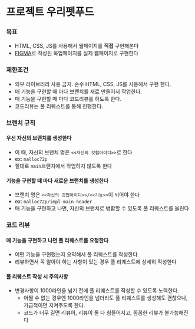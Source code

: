 # 프로젝트 우리펫푸드

### 목표

- HTML, CSS, JS를 사용해서 웹페이지를 **직접** 구현해본다
- [FIGMA](https://www.figma.com/file/V7Au7QEhV8Qs0O9JizekpN/WooriCamp-Mission-01?type=design&node-id=109%3A749&mode=design&t=eXwwTKP95ekqAxjJ-1)로 작성된 목업페이지를 실제 웹페이지로 구현한다

### 제한조건

- 외부 라이브러리 사용 금지. 순수 HTML, CSS, JS를 사용해서 구현 한다.
- 매 기능을 구현할 때 마다 브랜치를 새로 만들어서 작업한다.
- 매 기능을 구현할 때 마다 코드리뷰를 하도록 한다.  
- 코드리뷰는 풀 리퀘스트를 통해 진행한다.

### 브랜치 규칙

#### 우선 자신의 브랜치를 생성한다

- 이 때, 자신의 브랜치 명은 `<<자신의 깃헙아이디>>`로 한다
- ex: `malloc72p`
- 절대로 `main`브랜치에서 작업하지 않도록 한다

#### 기능을 구현할 때 마다 새로운 브랜치를 생성한다

- 브랜치 명은 `<<자신의 깃헙아이디>>/<<기능>>`이 되어야 한다
- ex: `malloc72p/impl-main-header`
- 매 기능을 구현하고 나면, 자신의 브랜치로 병합할 수 있도록 풀 리퀘스트를 올린다

### 코드 리뷰

#### 매 기능을 구현하고 나면 풀 리퀘스트를 요청한다

- 어떤 기능을 구현했는지 요약해서 풀 리퀘스트를 작성한다
- 리뷰하면서 꼭 알아야 하는 사항이 있는 경우 풀 리퀘스트에 상세히 작성한다

#### 풀 리퀘스트 작성 시 주의사항

- 변경사항이 1000라인을 넘기 전에 풀 리퀘스트를 작성할 수 있도록 노력한다.
  - 어쩔 수 없는 경우엔 1000라인을 넘더라도 풀 리퀘스트를 생성해도 괜찮으나, 가급적이면 지켜주도록 한다.
  - 코드가 너무 길면 리뷰어, 리뷰이 둘 다 힘들어지고, 꼼꼼한 리뷰가 불가능해진다
